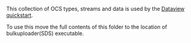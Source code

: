 This collection of OCS types, streams and data is used by the [Dataview quickstart](https://ocs-docs.osisoft.com/Documentation/DataViews/Introduction_Define_a_Data_View.html).  

To use this move the full contents of this folder to the location of bulkuploader(SDS) executable.
